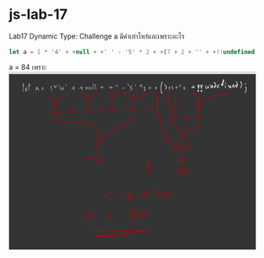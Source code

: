 # js-lab-17
Lab17 Dynamic Type: Challenge
a มีค่าเท่าไหร่และเพราะอะไร

```JavaScript
let a = 1 * '4' + +null + +' ' - '5' * 2 + +(7 + 2 + '' + +!!undefined);
```
a = 84 เพราะ
![image](img.jpg)